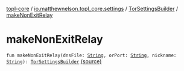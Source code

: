 [topl-core](../../index.md) / [io.matthewnelson.topl_core.settings](../index.md) / [TorSettingsBuilder](index.md) / [makeNonExitRelay](./make-non-exit-relay.md)

# makeNonExitRelay

`fun makeNonExitRelay(dnsFile: `[`String`](https://kotlinlang.org/api/latest/jvm/stdlib/kotlin/-string/index.html)`, orPort: `[`String`](https://kotlinlang.org/api/latest/jvm/stdlib/kotlin/-string/index.html)`, nickname: `[`String`](https://kotlinlang.org/api/latest/jvm/stdlib/kotlin/-string/index.html)`): `[`TorSettingsBuilder`](index.md) [(source)](https://github.com/05nelsonm/TorOnionProxyLibrary-Android/blob/master/topl-core/src/main/java/io/matthewnelson/topl_core/settings/TorSettingsBuilder.kt#L488)